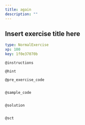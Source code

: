 ```yaml
---
title: again
description: ""
---
```


## Insert exercise title here

```yaml
type: NormalExercise 
xp: 100 
key: 1f0e37070b   
```





`@instructions`


`@hint`


`@pre_exercise_code`

```{r}

```


`@sample_code`

```{r}

```


`@solution`

```{r}

```


`@sct`

```{r}

```


